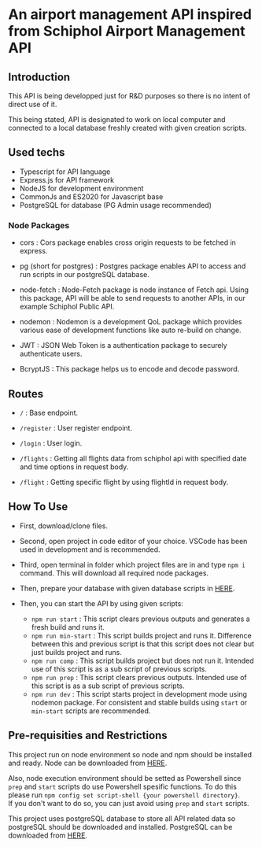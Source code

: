 # An airport management API inspired from Schiphol Airport Management API

## Introduction

  This API is being developped just for R&D purposes so there is no intent of direct use of it.  

  This being stated, API is designated to work on local computer and connected to a local database freshly created with given creation scripts.  

## Used techs

- Typescript for API language  
- Express.js for API framework  
- NodeJS for development environment  
- CommonJs and ES2020 for Javascript base
- PostgreSQL for database (PG Admin usage recommended)

### Node Packages

- cors : Cors package enables cross origin requests to be fetched in express.  

- pg (short for postgres) : Postgres package enables API to access and run scripts in our postgreSQL database.

- node-fetch : Node-Fetch package is node instance of Fetch api. Using this package, API will be able to send requests to another APIs, in our example Schiphol Public API.  

- nodemon : Nodemon is a development QoL package which provides various ease of development functions like auto re-build on change.  

- JWT : JSON Web Token is a authentication package to securely authenticate users.

- BcryptJS : This package helps us to encode and decode password.

## Routes

- `/` : Base endpoint.

- `/register` : User register endpoint.

- `/login` : User login.

- `/flights` : Getting all flights data from schiphol api with specified date and time options in request body.

- `/flight` : Getting specific flight by using flightId in request body.

## How To Use  

- First, download/clone files.  
- Second, open project in code editor of your choice. VSCode has been used in development and is recommended.  
- Third, open terminal in folder which project files are in and type `npm i` command. This will download all required node packages.  
- Then, prepare your database with given database scripts in [HERE]('https://github.com/HBE18/airport-management/blob/d57ca0da3e057ba665fad5dbe7ed7a26237efadc/src/database/scripts.md').
- Then, you can start the API by using given scripts:  

  - `npm run start` : This script clears previous outputs and generates a fresh build and runs it.  
  - `npm run min-start` : This script builds project and runs it. Difference between this and previous script is that this script does not clear but just builds project and runs.  
  - `npm run comp` : This script builds project but does not run it. Intended use of this script is as a sub script of previous scripts.  
  - `npm run prep` : This script clears previous outputs. Intended use of this script is as a sub script of previous scripts.  
  - `npm run dev` : This script starts project in development mode using nodemon package. For consistent and stable builds using `start` or `min-start` scripts are recommended.  

## Pre-requisities and Restrictions

This project run on node environment so node and npm should be installed and ready. Node can be downloaded from [HERE](https://nodejs.org/en/download/).  

Also, node execution environment should be setted as Powershell since `prep` and  `start` scripts do use Powershell spesific functions. To do this please run `npm config set script-shell {your powershell directory}`.  
If you don't want to do so, you can just avoid using `prep` and `start` scripts.  

This project uses postgreSQL database to store all API related data so postgreSQL should be downloaded and installed. PostgreSQL can be downloaded from [HERE](https://www.postgresql.org/download/).
